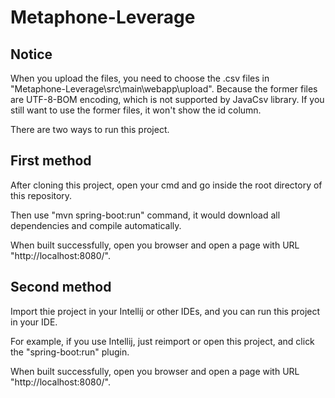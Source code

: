 # Metaphone-Leverage

## Notice
When you upload the files, you need to choose the .csv files in "Metaphone-Leverage\src\main\webapp\upload". Because the former files are UTF-8-BOM encoding, which is not supported by JavaCsv library. If you still want to use the former files, it won't show the id column. 

There are two ways to run this project.

## First method
After cloning this project, open your cmd and go inside the root directory of this repository. 

Then use "mvn spring-boot:run" command, it would download all dependencies and compile automatically.

When built successfully, open you browser and open a page with URL "http://localhost:8080/".

## Second method
Import thie project in your Intellij or other IDEs, and you can run this project in your IDE. 

For example, if you use Intellij, just reimport or open this project, and click the "spring-boot:run" plugin.

When built successfully, open you browser and open a page with URL "http://localhost:8080/".
